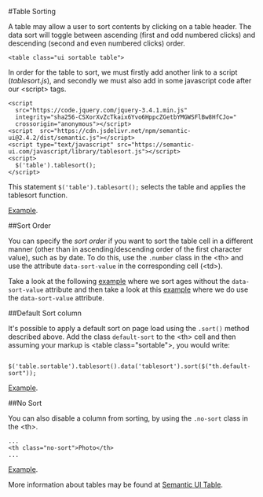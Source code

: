 #Table Sorting

A table may allow a user to sort contents by clicking on a table header. The data sort will toggle between ascending (first and odd numbered clicks) and 
descending (second and even numbered clicks) order.

~~~
<table class="ui sortable table">
~~~

In order for the table to sort, we must firstly add another link to a script (*tablesort.js*), and secondly we must also add in some javascript 
code after our &lt;script&gt; tags.

~~~
<script
  src="https://code.jquery.com/jquery-3.4.1.min.js"
  integrity="sha256-CSXorXvZcTkaix6Yvo6HppcZGetbYMGWSFlBw8HfCJo="
  crossorigin="anonymous"></script>
<script  src="https://cdn.jsdelivr.net/npm/semantic-ui@2.4.2/dist/semantic.js"></script>
<script type="text/javascript" src="https://semantic-ui.com/javascript/library/tablesort.js"></script>
<script>
  $('table').tablesort();
</script>
~~~

This statement `$('table').tablesort();` selects the table and applies the tablesort function.

<a href="archives/Class Htmls/tables/table16.html" target = "_ blank">Example</a>.

##Sort Order 

You can specify the *sort order* if you want to sort the table cell in a different manner (other than in ascending/descending order of the first character value), such as by date. To do this, use the `.number` class in the &lt;th&gt; and use
the attribute `data-sort-value` in the corresponding cell (&lt;td&gt;).

Take a look at the following <a href="archives/Class Htmls/tables/table18.html" target = "_ blank">example</a> where we sort ages without the  `data-sort-value` attribute 
and then take a look at this <a href="archives/Class Htmls/tables/table19.html" target = "_ blank">example</a> where we do use the `data-sort-value` attribute.

##Default Sort column 

It's possible to apply a default sort on page load using the `.sort()` method described above. Add the class `default-sort` to the &lt;th&gt; cell and then 
assuming your markup is &lt;table class="sortable"&gt;, you would write:

~~~
    $('table.sortable').tablesort().data('tablesort').sort($("th.default-sort"));
~~~

<a href="archives/Class Htmls/tables/table20.html" target = "_ blank">Example</a>.

##No Sort

You can also disable a column from sorting, by using the `.no-sort` class in the &lt;th&gt;.
~~~
...
<th class="no-sort">Photo</th>
...
~~~

<a href="archives/Class Htmls/tables/table17.html" target = "_ blank">Example</a>.

More information about tables may be found at <a href ="https://semantic-ui.com/collections/table.html" target = "_blank">Semantic UI Table</a>.
